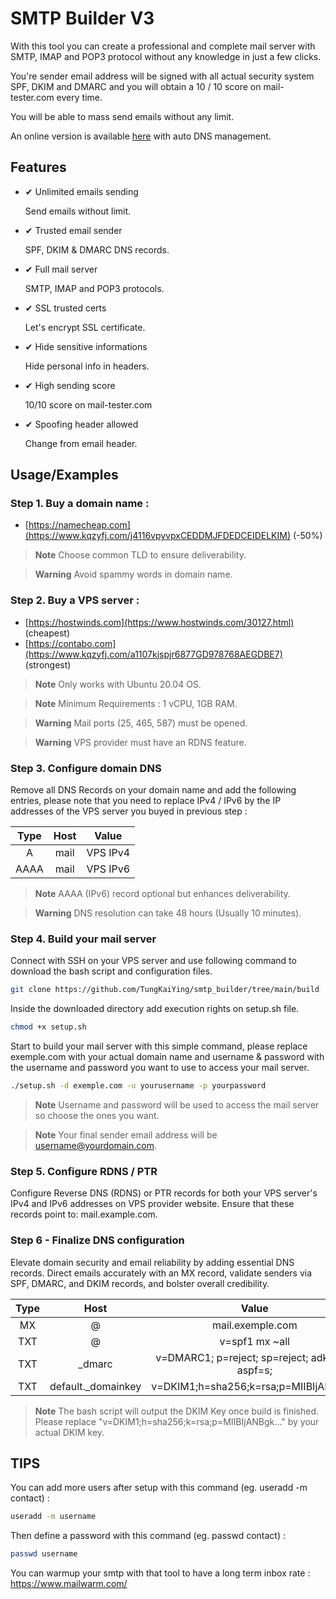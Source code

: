
# SMTP Builder V3

With this tool you can create a professional and complete mail server with SMTP, IMAP and POP3 protocol without any knowledge in just a few clicks. 

You're sender email address will be signed with all actual security system SPF, DKIM and DMARC and you will obtain a 10 / 10 score on mail-tester.com every time. 

You will be able to mass send emails without any limit.

An online version is available [here](https://smtp-builder.com) with auto DNS management. 

## Features

- ✔ Unlimited emails sending
    
    Send emails without limit.

- ✔ Trusted email sender
    
    SPF, DKIM & DMARC DNS records.

- ✔ Full mail server
    
    SMTP, IMAP and POP3 protocols.

- ✔ SSL trusted certs
    
    Let's encrypt SSL certificate.

- ✔ Hide sensitive informations
    
    Hide personal info in headers.

- ✔ High sending score
    
    10/10 score on mail-tester.com

- ✔ Spoofing header allowed
    
    Change from email header.


## Usage/Examples

### Step 1. Buy a domain name :

- [https://namecheap.com](https://www.kqzyfj.com/j4116vpyvpxCEDDMJFDEDCEIDELKIM) (-50%)

> **Note**
Choose common TLD to ensure deliverability.

> **Warning**
Avoid spammy words in domain name. 

### Step 2. Buy a VPS server :

 - [https://hostwinds.com](https://www.hostwinds.com/30127.html) (cheapest)
 - [https://contabo.com](https://www.kqzyfj.com/a1107kjspjr6877GD978768AEGDBE7) (strongest)

> **Note**
Only works with Ubuntu 20.04 OS.

> **Note**
Minimum Requirements : 1 vCPU, 1GB RAM.

> **Warning**
Mail ports (25, 465, 587) must be opened.

> **Warning**
VPS provider must have an RDNS feature.

### Step 3. Configure domain DNS

Remove all DNS Records on your domain name and add the following entries, please note that you need to replace IPv4 / IPv6 by the IP addresses of the VPS server you buyed in previous step :

| Type | Host  | Value |
| :---:   | :-: | :-: |
| A | mail | VPS IPv4 |
| AAAA | mail | VPS IPv6 |

> **Note**
AAAA (IPv6) record optional but enhances deliverability.

> **Warning**
DNS resolution can take 48 hours (Usually 10 minutes).

### Step 4. Build your mail server

Connect with SSH on your VPS server and use following command to download the bash script and configuration files. 

```bash
git clone https://github.com/TungKaiYing/smtp_builder/tree/main/build
```

Inside the downloaded directory add execution rights on setup.sh file.

```bash
chmod +x setup.sh
```

Start to build your mail server with this simple command, please replace exemple.com with your actual domain name and username & password with the username and password you want to use to access your mail server.

```bash
./setup.sh -d exemple.com -u yourusername -p yourpassword
```

> **Note**
Username and password will be used to access the mail server so choose the ones you want.

> **Note**
Your final sender email address will be username@yourdomain.com.

### Step 5. Configure RDNS / PTR

Configure Reverse DNS (RDNS) or PTR records for both your VPS server's IPv4 and IPv6 addresses on VPS provider website. Ensure that these records point to: mail.example.com.

### Step 6 - Finalize DNS configuration

Elevate domain security and email reliability by adding essential DNS records. Direct emails accurately with an MX record, validate senders via SPF, DMARC, and DKIM records, and bolster overall credibility.

| Type | Host  | Value |
| :---:   | :-: | :-: |
| MX | @ | mail.exemple.com |
| TXT | @ | v=spf1 mx ~all |
| TXT | _dmarc | v=DMARC1; p=reject; sp=reject; adkim=s; aspf=s; |
| TXT | default._domainkey | v=DKIM1;h=sha256;k=rsa;p=MIIBIjANBgk... |

> **Note**
The bash script will output the DKIM Key once build is finished. Please replace "v=DKIM1;h=sha256;k=rsa;p=MIIBIjANBgk..." by your actual DKIM key.

## TIPS 

You can add more users after setup with this command (eg. useradd -m contact) :

```bash
useradd -m username
```

Then define a password with this command (eg. passwd contact) :

```bash
passwd username
```

You can warmup your smtp with that tool to have a long term inbox rate : https://www.mailwarm.com/
